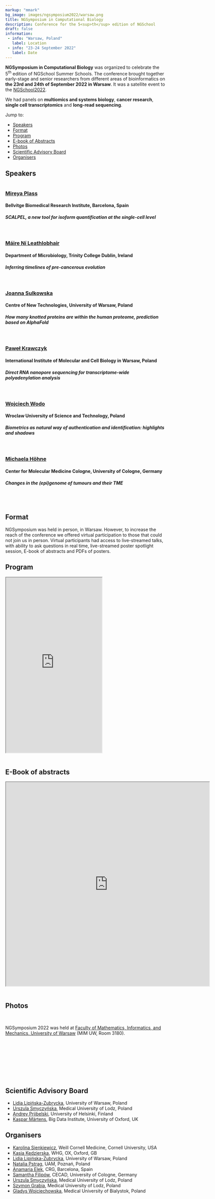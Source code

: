 ```yaml
---
markup: "mmark"
bg_image: images/ngsymposium2022/warsaw.png
title: NGSymposium in Computational Biology
description: Conference for the 5<sup>th</sup> edition of NGSchool
draft: false
information:
 - info: "Warsaw, Poland"
   label: Location
 - info: "23-24 September 2022"
   label: Date
---
```


**NGSymposium in Computational Biology** was organized to celebrate the 5<sup>th</sup> edition of NGSchool Summer Schools. The conference brought together early-stage and senior researchers from different areas of bioinformatics on **the 23rd and 24th of September 2022 in Warsaw**. It was a satellite event to the [NGSchool2022](/ngschool2022). 

We had panels on <b>multiomics and systems biology</b>, <b>cancer research</b>, <b>single cell transcriptomics</b> and <b>long-read sequencing</b>. 


Jump to:  
* <a href='#speakers'>Speakers</a>  
* <a href='#format'>Format</a>  
* <a href='#program'>Program</a>  
* <a href='#abstracts'>E-book of Abstracts</a>  
* <a href='#photos'>Photos</a>  
* <a href='#aboard'>Scientific Advisory Board</a>  
* <a href='#organisers'>Organisers</a>   


<div>
<h2 id='speakers'>Speakers</h2>  
  <div class="row">
    <div class="col-md-2">
      <img class="img-responsive w-100" src="/images/people/mireya-plass.png" alt="">
    </div>
    <div class="col-md-4">
      <h3><a href="/people/mireya-plass/" target="_blank">Mireya Plass</a></h3>
      <h4>Bellvitge Biomedical Research Institute, Barcelona, Spain</h4>
      <h5><i>SCALPEL, a new tool for isoform quantification at the single-cell level</i></h5>
    </div>
  </div>
  <br>
  
  <div class="row">
    <div class="col-md-2">
      <img class="img-responsive w-100" src="/images/people/maire-ni-leathlobhair.jpg" alt="">
    </div>
    <div class="col-md-4">
      <h3><a href="/people/maire-ni-leathlobhair/" target="_blank">Máire Ní Leathlobhair</a></h3>
      <h4>Department of Microbiology, Trinity College Dublin, Ireland</h4>
      <h5><i>Inferring timelines of pre-cancerous evolution</i></h5>
    </div>
  </div>
  <br>
  
  <div class="row">
    <div class="col-md-2">
      <img class="img-responsive w-100" src="/images/people/joanna-sulkowska.jpg" alt="">
    </div>
    <div class="col-md-4">
      <h3><a href="/people/joanna-sulkowska/" target="_blank">Joanna Sulkowska</a></h3>
      <h4>Centre of New Technologies, University of Warsaw, Poland</h4>
      <h5><i>How many knotted proteins are within the human proteome, prediction based on AlphaFold</i></h5>
    </div>
  </div>
  <br>
  
  <div class="row">
    <div class="col-md-2">
      <img class="img-responsive w-100" src="/images/people/pawel-krawczyk.png" alt="">
    </div>
    <div class="col-md-4">
      <h3><a href="/people/pawel-krawczyk/" target="_blank">Paweł Krawczyk</a></h3>
      <h4>International Institute of Molecular and Cell Biology in Warsaw, Poland</h4>
      <h5><i>Direct RNA nanopore sequencing for transcriptome-wide polyadenylation analysis</i></h5>
    </div>
  </div>
  <br>
  
  <div class="row">
    <div class="col-md-2">
      <img class="img-responsive w-100" src="/images/people/wojciech-wodo.jpeg" alt="">
    </div>
    <div class="col-md-4">
      <h3><a href="/people/wojciech-wodo/" target="_blank">Wojciech Wodo</a></h3>
      <h4>Wroclaw University of Science and Technology, Poland</h4>
      <h5><i>Biometrics as natural way of authentication and identification: highlights and shadows</i></h5>
    </div>
  </div>
  <br>
  
  
  <div class="row">
    <div class="col-md-2">
      <img class="img-responsive w-100" src="/images/people/michaela-hohne.png" alt="">
    </div>
    <div class="col-md-4">
      <h3><a href="/people/michaela-hohne" target="_blank">Michaela Höhne</a></h3>
      <h4>Center for Molecular Medicine Cologne, University of Cologne, Germany</h4>
      <h5><i>Changes in the (epi)genome of tumours and their TME</i></h5>
    </div>
  </div>
  <br>
</div>
<br>

<div>
<h2 id='format'>Format</h2>  

NGSymposium was held in person, in Warsaw. However, to increase the reach of the conference we offered virtual participation to those that could not join us in person. Virtual participants had access to live-streamed talks, with ability to ask questions in real time, live-streamed poster spotlight session, E-book of abstracts and PDFs of posters.
</div>

<div>
<h2 id='program'>Program</h2>  
<div style="display: flex;">
  <iframe width=60% height=550 src="https://docs.google.com/spreadsheets/d/e/2PACX-1vQ9WhH9Nf2zuqIfDPSb7jubseT0sOfoXZlCYKl-e8M7mED1Y_aigzudyX_dcKzQZKAEALq7HjOxooUY/pubhtml?gid=421558725&amp;single=true&amp;widget=true&amp;headers=false"></iframe>
</div>
<br>
</div>

<div>
<h2 id='abstracts'>E-Book of abstracts</h2>  

<iframe src="https://drive.google.com/file/d/1CjzmlmKxGlM0j91TYcB1mMCmnVEGeD59/preview" width="640" height="640" allow="autoplay"></iframe>
<br>
</div>
<br>

<h2 id="photos">Photos</h2>
<br>

NGSymposium 2022 was held at <a href="https://www.mimuw.edu.pl/en" target="_blank">Faculty of Mathematics, Informatics, and Mechanics, University of Warsaw</a> (MIM UW, Room 3180).  
<br>
<br>

<div class="row">
  <div class="col-md-6">
    <img class="img-responsive w-100" src="/images/ngsymposium22/ngsymposium22-00.jpg" alt="">
  </div>
  <div class="col-md-6">
    <img class="img-responsive w-100" src="/images/ngsymposium22/ngsymposium22-01.jpg" alt="">
  </div>
</div>
<br>
<div class="row">
  <div class="col-md-6">
    <img class="img-responsive w-100" src="/images/ngsymposium22/ngsymposium22-02.jpg" alt="">
  </div>
  <div class="col-md-6">
    <img class="img-responsive w-100" src="/images/ngsymposium22/ngsymposium22-06.jpg" alt="">
  </div>
</div>
<br>
<div class="row">
  <div class="col-md-6">
    <img class="img-responsive w-100" src="/images/ngsymposium22/ngsymposium22-03.jpg" alt="">
  </div>
  <div class="col-md-6">
    <img class="img-responsive w-100" src="/images/ngsymposium22/ngsymposium22-07.jpg" alt="">
  </div>
</div>

<br><br>
</div>

<h2 id='aboard'>Scientific Advisory Board</h2>  

* [Lidia Lipińska-Zubrycka](/people/lidia-lipinska), University of Warsaw, Poland   
* [Urszula Smyczyńska](/people/urszula-smyczynska), Medical University of Lodz, Poland  
* [Andrey Prjibelski](/people/andrey-prjibelski), University of Helsinki, Finland  
* [Kaspar Märtens](/people/kaspar-maertens/), Big Data Institute, University of Oxford, UK  

<h2 id='organisers'>Organisers</h2>  

* [Karolina Sienkiewicz](/people/karolina-sienkiewicz), Weill Cornell Medicine, Cornell University, USA  
* [Kasia Kędzierska](/people/kasia-kedzierska), WHG, OX, Oxford, GB  
* [Lidia Lipińska-Zubrycka](/people/lidia-lipinska), University of Warsaw, Poland  
* [Natalia Pstrąg](/people/natalia-pstrag), UAM, Poznań, Poland  
* [Anamaria Elek](/people/anamaria-elek), CRG, Barcelona, Spain  
* [Samantha Filipów](/people/samantha-filipow), CECAD, University of Cologne, Germany
* [Urszula Smyczyńska](/people/urszula-smyczynska), Medical University of Lodz, Poland  
* [Szymon Grabia](/people/szymon-grabia), Medical University of Lodz, Poland
* [Gladys Wojciechowska](/people/gladys-langi), Medical University of Bialystok, Poland 


<br>

<!-- ## Program
The conference will start at 3 PM on the 31<sup>st</sup> July (Friday) and will last till 1<sup>st</sup> August (Saturday) evening. We plan to invite 4-5 keynote speakers. The Scientific Committee will select about 20 abstracts for oral presentation. We will announce a detailed program in due course. -->
